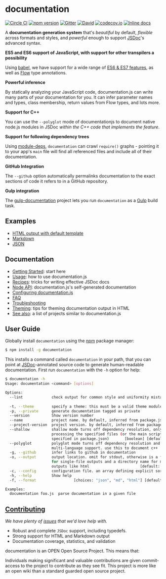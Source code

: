 # documentation

[![Circle CI](https://circleci.com/gh/documentationjs/documentation/tree/master.svg?style=svg)](https://circleci.com/gh/documentationjs/documentation/tree/master)
[![npm version](https://badge.fury.io/js/documentation.svg)](http://badge.fury.io/js/documentation)
[![Gitter](https://badges.gitter.im/Join%20Chat.svg)](https://gitter.im/documentationjs/documentation?utm_source=badge&utm_medium=badge&utm_campaign=pr-badge)
[![David](https://david-dm.org/documentationjs/documentation.svg)](https://david-dm.org/documentationjs/documentation)
[![codecov.io](https://codecov.io/github/documentationjs/documentation/coverage.svg?branch=master)](https://codecov.io/github/documentationjs/documentation?branch=master)
[![Inline docs](http://inch-ci.org/github/documentationjs/documentation.svg?branch=master&style=flat-square)](http://inch-ci.org/github/documentationjs/documentation)

A **documentation generation system** that's
_beautiful_ by default, _flexible_ across formats and styles, and
_powerful_ enough to support [JSDoc](http://usejsdoc.org/)'s advanced syntax.

**ES5 and ES6 support of JavaScript, with support for other transpilers a possibility**

Using [babel](https://babeljs.io/), we have support for a wide range
of [ES6 & ES7 features](https://github.com/lukehoban/es6features), as well
as [Flow](http://flowtype.org/) type annotations.

**Powerful inference**

By statically analyzing your JavaScript code, documentation.js can write
many parts of your documentation for you. It can infer parameter names
and types, class membership, return values from Flow types, and lots more.

**Support for C++**

You can use the `--polyglot` mode of documentationjs to document native node.js
modules in JSDoc _within the C++ code that implements the feature_.

**Support for following dependency trees**

Using [module-deps](https://github.com/substack/module-deps), `documentation` can
crawl `require()` graphs - pointing it to your app's `main` file will find all
referenced files and include all of their documentation.

**GitHub Integration**

The `--github` option automatically permalinks documentation to the exact
sections of code it refers to in a GitHub repository.

**Gulp integration**

The [gulp-documentation](https://github.com/documentationjs/gulp-documentation) project
lets you run `documentation` as a [Gulp](http://gulpjs.com/) build task.

## Examples

* [HTML output with default template](http://documentation.js.org/html-example/)
* [Markdown](https://github.com/documentationjs/documentation/blob/master/docs/NODE_API.md)
* [JSON](http://documentation.js.org/html-example/index.json)

## Documentation

* [Getting Started](docs/GETTING_STARTED.md): start here
* [Usage](docs/USAGE.md): how to use documentation.js
* [Recipes](docs/RECIPES.md): tricks for writing effective JSDoc docs
* [Node API](docs/NODE_API.md): documentation.js's self-generated documentation
* [Configuring documentation.js](docs/CONFIG.md)
* [FAQ](docs/FAQ.md)
* [Troubleshooting](docs/TROUBLESHOOTING.md)
* [Theming](docs/THEMING.md): tips for theming documentation output in HTML
* [See also](https://github.com/documentationjs/documentation/wiki/See-also): a list of projects similar to documentation.js

## User Guide

Globally install `documentation` using the [npm](https://www.npmjs.com/) package manager:

```sh
$ npm install -g documentation
```

This installs a command called `documentation` in your path, that you can
point at [JSDoc](http://usejsdoc.org/)-annotated source code to generate
human-readable documentation. First run `documentation` with the `-h`
option for help:

```sh
$ documentation -h
Usage: documentation <command> [options]

Options:
  --lint             check output for common style and uniformity mistakes
                                                                       [boolean]
  -t, --theme        specify a theme: this must be a valid theme module
  -p, --private      generate documentation tagged as private          [boolean]
  --version          Show version number                               [boolean]
  --name             project name. by default, inferred from package.json
  --project-version  project version. by default, inferred from package.json
  --shallow          shallow mode turns off dependency resolution, only
                     processing the specified files (or the main script
                     specified in package.json)       [boolean] [default: false]
  --polyglot         polyglot mode turns off dependency resolution and enables
                     multi-language support. use this to document c++  [boolean]
  -g, --github       infer links to github in documentation            [boolean]
  -o, --output       output location. omit for stdout, otherwise is a filename
                     for single-file outputs and a directory name for multi-file
                     outputs like html                       [default: "stdout"]
  -c, --config       configuration file. an array defining explicit sort order
  -h, --help         Show help                                         [boolean]
  -f, --format                 [choices: "json", "md", "html"] [default: "json"]

Examples:
  documentation foo.js  parse documentation in a given file
```

## [Contributing](CONTRIBUTING.md)

_We have plenty of
[issues](https://github.com/documentationjs/documentation/issues) that we'd
love help with._

* Robust and complete `JSDoc` support, including typedefs.
* Strong support for HTML and Markdown output
* Documentation coverage, statistics, and validation

documentation is an OPEN Open Source Project. This means that:

Individuals making significant and valuable contributions are given
commit-access to the project to contribute as they see fit. This
project is more like an open wiki than a standard guarded open source project.
